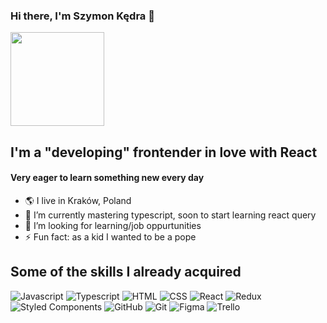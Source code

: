 ### Hi there, I'm Szymon Kędra 👋

<img src="https://media.giphy.com/media/M9gbBd9nbDrOTu1Mqx/giphy.gif" width="150"/>

## I'm a "developing" frontender in love with React
####  Very eager to learn something new every day

- 🌎 I live in Kraków, Poland
- 🌱 I’m currently mastering typescript, soon to start learning react query
- 🤔 I’m looking for learning/job oppurtunities
- ⚡ Fun fact: as a kid I wanted to be a pope

## Some of the skills I already acquired
![Javascript](https://img.shields.io/badge/JavaScript-ffeb3b?style=flat&logo=javascript&logoColor=000000&labelColor=ffeb3b)
![Typescript](https://img.shields.io/badge/TypeScript-2196f3?style=flat&logo=typescript&logoColor=ffffff&labelColor=2196f3)
![HTML](https://img.shields.io/badge/HTML-ff5722?style=flat&logo=html5&logoColor=ffffff&labelColor=ff5722)
![CSS](https://img.shields.io/badge/CSS-3f51b5?style=flat&logo=css3&logoColor=ffffff&labelColor=3f51b5)
![React](https://img.shields.io/badge/React-00bcd4?style=flat&logo=react&logoColor=ffffff&labelColor=00bcd4)
![Redux](https://img.shields.io/badge/Redux-673ab7?style=flat&logo=redux&logoColor=ffffff&labelColor=673ab7)
<br/>
![Styled Components](https://img.shields.io/badge/-Styled--Components-e53bff?style=flat&logo=styled-components&logoColor=ffffff&labelColor=e53bff)
![GitHub](https://img.shields.io/badge/GitHub-000000?style=flat&logo=github&logoColor=ffffff&labelColor=000000)
![Git](https://img.shields.io/badge/Git-ff5722?style=flat&logo=git&logoColor=ffffff&labelColor=ff5722)
![Figma](https://img.shields.io/badge/Figma-4caf50?style=flat&logo=figma&logoColor=ffffff&labelColor=4caf50)
![Trello](https://img.shields.io/badge/Trello-03a9f4?style=flat&logo=trello&logoColor=ffffff&labelColor=03a9f4)



